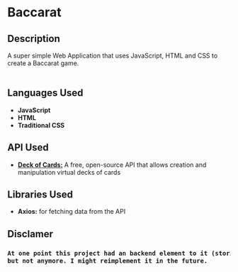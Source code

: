 <h1>Baccarat</h1>

<h2>Description</h2>
A super simple Web Application that uses JavaScript, HTML and CSS to create a Baccarat game. 
<br />
<br />

<h2>Languages Used</h2>

- <b>JavaScript</b> 
- <b>HTML</b> 
- <b>Traditional CSS</b>

<h2>API Used </h2>

- <b>[Deck of Cards:](https://deckofcardsapi.com/)</b> A free, open-source API that allows creation and manipulation virtual decks of cards

<h2>Libraries Used </h2>

- <b>Axios:</b> for fetching data from the API

<h2>Disclamer</h2>

<h3>

```diff
At one point this project had an backend element to it (storing history of each game)
but not anymore. I might reimplement it in the future.
```
 
 </h3>

<!--
 ```diff
- text in red
+ text in green
! text in orange
# text in gray
@@ text in purple (and bold)@@
```
--!>
